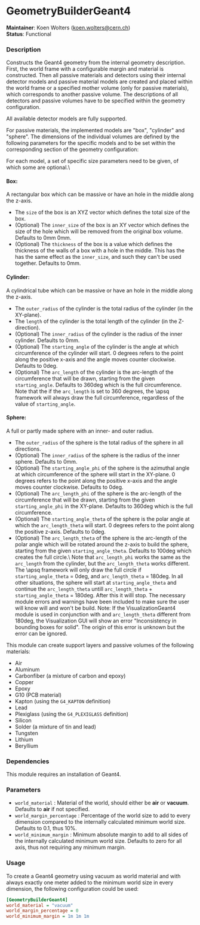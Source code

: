 # GeometryBuilderGeant4
**Maintainer**: Koen Wolters (<koen.wolters@cern.ch>)  
**Status**: Functional  

### Description
Constructs the Geant4 geometry from the internal geometry description.
First, the world frame with a configurable margin and material is constructed.
Then all passive materials and detectors using their internal detector models and passive material models are created and placed within the world frame or a specified mother volume (only for passive materials), which corresponds to another passive volume.
The descriptions of all detectors and passive volumes have to be specified within the geometry configuration.

All available detector models are fully supported.

For passive materials, the implemented models are "box", "cylinder" and "sphere".
The dimensions of the individual volumes are defined by the following parameters for the specific models and to be set within the corresponding section of the geometry configuration:

For each model, a set of specific size parameters need to be given, of which some are optional.\\
#### Box:
A rectangular box which can be massive or have an hole in the middle along the z-axis.
* The `size` of the box is an XYZ vector which defines the total size of the box.
* (Optional) The `inner_size` of the box is an XY vector which defines the size of the hole which will be removed from the original box volume. Defaults to 0mm 0mm.
* (Optional) The `thickness` of the box is a value which defines the thickness of the walls of a box with a hole in the middle. This has the has the same effect as the `inner_size`, and such they can't be used together.
 Defaults to 0mm.

#### Cylinder:
A cylindrical tube which can be massive or have an hole in the middle along the z-axis.
* The `outer_radius` of the cylinder is the total radius of the cylinder (in the XY-plane).
* The `length` of the cylinder is the total length of the cylinder (in the Z-direction).
* (Optional) The `inner_radius` of the cylinder is the radius of the inner cylinder. Defaults to 0mm.
* (Optional) The `starting_angle` of the cylinder is the angle at which circumference of the cylinder will start. 0 degrees refers to the point along the positive x-axis and the angle moves counter clockwise. Defaults to 0deg.
* (Optional) The `arc_length` of the cylinder is the arc-length of the circumference that will be drawn, starting from the given `starting_angle`. Defaults to 360deg which is the full circumference.
Note that the if the `arc_length` is set to 360 degrees, the \apsq framework will always draw the full circumference, regardless of the value of `starting_angle`.

#### Sphere:
A full or partly made sphere with an inner- and outer radius.
* The `outer_radius` of the sphere is the total radius of the sphere in all directions.
* (Optional) The `inner_radius` of the sphere is the radius of the inner sphere. Defaults to 0mm.
* (Optional) The `starting_angle_phi` of the sphere is the azimuthal angle at which circumference of the sphere will start in the XY-plane. 0 degrees refers to the point along the positive x-axis and the angle moves counter clockwise. Defaults to 0deg.
* (Optional) The `arc_length_phi` of the sphere is the arc-length of the circumference that will be drawn, starting from the given `starting_angle_phi` in the XY-plane. Defaults to 360deg which is the full circumference.
* (Optional) The `starting_angle_theta` of the sphere is the polar angle at which the `arc_length_theta` will start. 0 degrees refers to the point along the positive z-axis. Defaults to 0deg.
* (Optional) The `arc_length_theta` of the sphere is the arc-length of the polar angle which will be rotated around the z-axis to build the sphere, starting from the given `starting_angle_theta`. Defaults to 100deg which creates the full circle.\\
Note that `arc_length_phi` works the same as the `arc_length` from the cylinder, but the `arc_length_theta` works different.
The \apsq framework will only draw the full circle if `starting_angle_theta` = 0deg, and `arc_length_theta` = 180deg. 
In all other situations, the sphere will start at `starting_angle_theta` and continue the `arc_length_theta` untill `arc_length_theta` + `starting_angle_theta` = 180deg. After this it willl stop.
The necessary module errors and warnings have been included to make sure the user will know will and won't be build.
Note: If the VisualizationGeant4 module is used in conjunction with and `arc_length_theta` different from 180deg, the Visualization GUI will show an error "Inconsistency in bounding boxes for solid". The origin of this error is unknown but the error can be ignored.

This module can create support layers and passive volumes of the following materials:

* Air
* Aluminum
* Carbonfiber (a mixture of carbon and epoxy)
* Copper
* Epoxy
* G10 (PCB material)
* Kapton (using the `G4_KAPTON` definition)
* Lead
* Plexiglass (using the `G4_PLEXIGLASS` definition)
* Silicon
* Solder (a mixture of tin and lead)
* Tungsten
* Lithium
* Beryllium

### Dependencies

This module requires an installation of Geant4.

### Parameters
* `world_material` : Material of the world, should either be **air** or **vacuum**. Defaults to **air** if not specified.
* `world_margin_percentage` : Percentage of the world size to add to every dimension compared to the internally calculated minimum world size. Defaults to 0.1, thus 10%.
* `world_minimum_margin` : Minimum absolute margin to add to all sides of the internally calculated minimum world size. Defaults to zero for all axis, thus not requiring any minimum margin.

### Usage
To create a Geant4 geometry using vacuum as world material and with always exactly one meter added to the minimum world size in every dimension, the following configuration could be used:

```ini
[GeometryBuilderGeant4]
world_material = "vacuum"
world_margin_percentage = 0
world_minimum_margin = 1m 1m 1m
```
